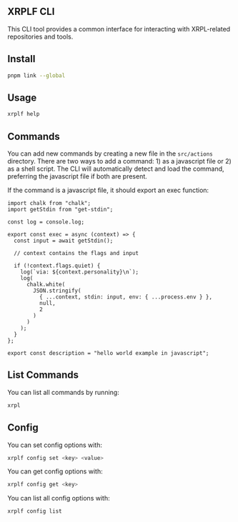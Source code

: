 ## XRPLF CLI

This CLI tool provides a common interface for interacting with XRPL-related repositories and tools.

## Install

```bash
pnpm link --global
```

## Usage

```bash
xrplf help
```

## Commands

You can add new commands by creating a new file in the `src/actions` directory. There are two ways to add a command: 1) as a javascript file or 2) as a shell script. The CLI will automatically detect and load the command, preferring the javascript file if both are present.

If the command is a javascript file, it should export an exec function:

```
import chalk from "chalk";
import getStdin from "get-stdin";

const log = console.log;

export const exec = async (context) => {
  const input = await getStdin();

  // context contains the flags and input

  if (!context.flags.quiet) {
    log(`via: ${context.personality}\n`);
    log(
      chalk.white(
        JSON.stringify(
          { ...context, stdin: input, env: { ...process.env } },
          null,
          2
        )
      )
    );
  }
};

export const description = "hello world example in javascript";
```

## List Commands

You can list all commands by running:

```bash
xrpl
```

## Config

You can set config options with:

```bash
xrplf config set <key> <value>
```

You can get config options with:

```bash
xrplf config get <key>
```

You can list all config options with:

```bash
xrplf config list
```
